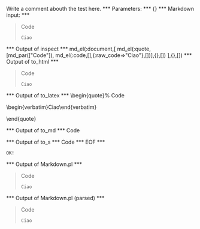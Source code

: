 Write a comment abouth the test here.
*** Parameters: ***
{}
*** Markdown input: ***
> Code
>
>     Ciao
*** Output of inspect ***
md_el(:document,[
	md_el(:quote,[md_par(["Code"]), md_el(:code,[],{:raw_code=>"Ciao"},[])],{},[])
],{},[])
*** Output of to_html ***

<blockquote>
<p>Code</p>

<pre><code>Ciao</code></pre>
</blockquote>

*** Output of to_latex ***
\begin{quote}%
Code

\begin{verbatim}Ciao\end{verbatim}

\end{quote}

*** Output of to_md ***
Code


*** Output of to_s ***
Code
*** EOF ***



	OK!



*** Output of Markdown.pl ***
<blockquote>
  <p>Code</p>

<pre><code>Ciao
</code></pre>
</blockquote>

*** Output of Markdown.pl (parsed) ***
<blockquote>
 <p>Code</p
      >
<pre
        ><code>Ciao
</code
      ></pre
      >
</blockquote
  >
